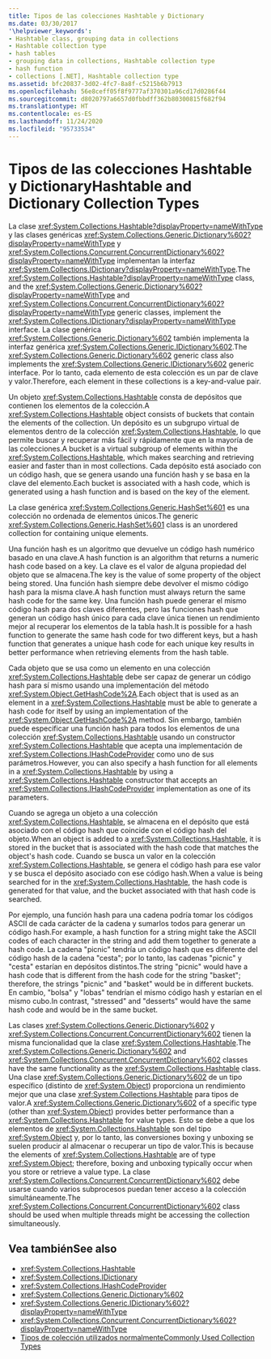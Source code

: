 ```yaml
---
title: Tipos de las colecciones Hashtable y Dictionary
ms.date: 03/30/2017
'\helpviewer_keywords':
- Hashtable class, grouping data in collections
- Hashtable collection type
- hash tables
- grouping data in collections, Hashtable collection type
- hash function
- collections [.NET], Hashtable collection type
ms.assetid: bfc20837-3d02-4fc7-8a8f-c5215b6b7913
ms.openlocfilehash: 56e8ceff05f8f9777af370301a96cd17d0286f44
ms.sourcegitcommit: d8020797a6657d0fbbdff362b80300815f682f94
ms.translationtype: HT
ms.contentlocale: es-ES
ms.lasthandoff: 11/24/2020
ms.locfileid: "95733534"
---
```

# <a name="hashtable-and-dictionary-collection-types"></a><span data-ttu-id="df00d-102">Tipos de las colecciones Hashtable y Dictionary</span><span class="sxs-lookup"><span data-stu-id="df00d-102">Hashtable and Dictionary Collection Types</span></span>

<span data-ttu-id="df00d-103">La clase <xref:System.Collections.Hashtable?displayProperty=nameWithType> y las clases genéricas <xref:System.Collections.Generic.Dictionary%602?displayProperty=nameWithType> y <xref:System.Collections.Concurrent.ConcurrentDictionary%602?displayProperty=nameWithType> implementan la interfaz <xref:System.Collections.IDictionary?displayProperty=nameWithType>.</span><span class="sxs-lookup"><span data-stu-id="df00d-103">The <xref:System.Collections.Hashtable?displayProperty=nameWithType> class, and the <xref:System.Collections.Generic.Dictionary%602?displayProperty=nameWithType> and <xref:System.Collections.Concurrent.ConcurrentDictionary%602?displayProperty=nameWithType> generic classes, implement the <xref:System.Collections.IDictionary?displayProperty=nameWithType> interface.</span></span> <span data-ttu-id="df00d-104">La clase genérica <xref:System.Collections.Generic.Dictionary%602> también implementa la interfaz genérica <xref:System.Collections.Generic.IDictionary%602>.</span><span class="sxs-lookup"><span data-stu-id="df00d-104">The <xref:System.Collections.Generic.Dictionary%602> generic class also implements the <xref:System.Collections.Generic.IDictionary%602> generic interface.</span></span> <span data-ttu-id="df00d-105">Por lo tanto, cada elemento de esta colección es un par de clave y valor.</span><span class="sxs-lookup"><span data-stu-id="df00d-105">Therefore, each element in these collections is a key-and-value pair.</span></span>  
  
 <span data-ttu-id="df00d-106">Un objeto <xref:System.Collections.Hashtable> consta de depósitos que contienen los elementos de la colección.</span><span class="sxs-lookup"><span data-stu-id="df00d-106">A <xref:System.Collections.Hashtable> object consists of buckets that contain the elements of the collection.</span></span> <span data-ttu-id="df00d-107">Un depósito es un subgrupo virtual de elementos dentro de la colección <xref:System.Collections.Hashtable>, lo que permite buscar y recuperar más fácil y rápidamente que en la mayoría de las colecciones.</span><span class="sxs-lookup"><span data-stu-id="df00d-107">A bucket is a virtual subgroup of elements within the <xref:System.Collections.Hashtable>, which makes searching and retrieving easier and faster than in most collections.</span></span> <span data-ttu-id="df00d-108">Cada depósito está asociado con un código hash, que se genera usando una función hash y se basa en la clave del elemento.</span><span class="sxs-lookup"><span data-stu-id="df00d-108">Each bucket is associated with a hash code, which is generated using a hash function and is based on the key of the element.</span></span>  
  
 <span data-ttu-id="df00d-109">La clase genérica <xref:System.Collections.Generic.HashSet%601> es una colección no ordenada de elementos únicos.</span><span class="sxs-lookup"><span data-stu-id="df00d-109">The generic <xref:System.Collections.Generic.HashSet%601> class is an unordered collection for containing unique elements.</span></span>  
  
 <span data-ttu-id="df00d-110">Una función hash es un algoritmo que devuelve un código hash numérico basado en una clave.</span><span class="sxs-lookup"><span data-stu-id="df00d-110">A hash function is an algorithm that returns a numeric hash code based on a key.</span></span> <span data-ttu-id="df00d-111">La clave es el valor de alguna propiedad del objeto que se almacena.</span><span class="sxs-lookup"><span data-stu-id="df00d-111">The key is the value of some property of the object being stored.</span></span> <span data-ttu-id="df00d-112">Una función hash siempre debe devolver el mismo código hash para la misma clave.</span><span class="sxs-lookup"><span data-stu-id="df00d-112">A hash function must always return the same hash code for the same key.</span></span> <span data-ttu-id="df00d-113">Una función hash puede generar el mismo código hash para dos claves diferentes, pero las funciones hash que generan un código hash único para cada clave única tienen un rendimiento mejor al recuperar los elementos de la tabla hash.</span><span class="sxs-lookup"><span data-stu-id="df00d-113">It is possible for a hash function to generate the same hash code for two different keys, but a hash function that generates a unique hash code for each unique key results in better performance when retrieving elements from the hash table.</span></span>  
  
 <span data-ttu-id="df00d-114">Cada objeto que se usa como un elemento en una colección <xref:System.Collections.Hashtable> debe ser capaz de generar un código hash para sí mismo usando una implementación del método <xref:System.Object.GetHashCode%2A>.</span><span class="sxs-lookup"><span data-stu-id="df00d-114">Each object that is used as an element in a <xref:System.Collections.Hashtable> must be able to generate a hash code for itself by using an implementation of the <xref:System.Object.GetHashCode%2A> method.</span></span> <span data-ttu-id="df00d-115">Sin embargo, también puede especificar una función hash para todos los elementos de una colección <xref:System.Collections.Hashtable> usando un constructor <xref:System.Collections.Hashtable> que acepta una implementación de <xref:System.Collections.IHashCodeProvider> como uno de sus parámetros.</span><span class="sxs-lookup"><span data-stu-id="df00d-115">However, you can also specify a hash function for all elements in a <xref:System.Collections.Hashtable> by using a <xref:System.Collections.Hashtable> constructor that accepts an <xref:System.Collections.IHashCodeProvider> implementation as one of its parameters.</span></span>  
  
 <span data-ttu-id="df00d-116">Cuando se agrega un objeto a una colección <xref:System.Collections.Hashtable>, se almacena en el depósito que está asociado con el código hash que coincide con el código hash del objeto.</span><span class="sxs-lookup"><span data-stu-id="df00d-116">When an object is added to a <xref:System.Collections.Hashtable>, it is stored in the bucket that is associated with the hash code that matches the object's hash code.</span></span> <span data-ttu-id="df00d-117">Cuando se busca un valor en la colección <xref:System.Collections.Hashtable>, se genera el código hash para ese valor y se busca el depósito asociado con ese código hash.</span><span class="sxs-lookup"><span data-stu-id="df00d-117">When a value is being searched for in the <xref:System.Collections.Hashtable>, the hash code is generated for that value, and the bucket associated with that hash code is searched.</span></span>  
  
 <span data-ttu-id="df00d-118">Por ejemplo, una función hash para una cadena podría tomar los códigos ASCII de cada carácter de la cadena y sumarlos todos para generar un código hash.</span><span class="sxs-lookup"><span data-stu-id="df00d-118">For example, a hash function for a string might take the ASCII codes of each character in the string and add them together to generate a hash code.</span></span> <span data-ttu-id="df00d-119">La cadena "picnic" tendría un código hash que es diferente del código hash de la cadena "cesta"; por lo tanto, las cadenas "picnic" y "cesta" estarían en depósitos distintos.</span><span class="sxs-lookup"><span data-stu-id="df00d-119">The string "picnic" would have a hash code that is different from the hash code for the string "basket"; therefore, the strings "picnic" and "basket" would be in different buckets.</span></span> <span data-ttu-id="df00d-120">En cambio, "bolsa" y "lobas" tendrían el mismo código hash y estarían en el mismo cubo.</span><span class="sxs-lookup"><span data-stu-id="df00d-120">In contrast, "stressed" and "desserts" would have the same hash code and would be in the same bucket.</span></span>  
  
 <span data-ttu-id="df00d-121">Las clases <xref:System.Collections.Generic.Dictionary%602> y <xref:System.Collections.Concurrent.ConcurrentDictionary%602> tienen la misma funcionalidad que la clase <xref:System.Collections.Hashtable>.</span><span class="sxs-lookup"><span data-stu-id="df00d-121">The <xref:System.Collections.Generic.Dictionary%602> and <xref:System.Collections.Concurrent.ConcurrentDictionary%602> classes have the same functionality as the <xref:System.Collections.Hashtable> class.</span></span> <span data-ttu-id="df00d-122">Una clase <xref:System.Collections.Generic.Dictionary%602> de un tipo específico (distinto de <xref:System.Object>) proporciona un rendimiento mejor que una clase <xref:System.Collections.Hashtable> para tipos de valor.</span><span class="sxs-lookup"><span data-stu-id="df00d-122">A <xref:System.Collections.Generic.Dictionary%602> of a specific type (other than <xref:System.Object>) provides better performance than a <xref:System.Collections.Hashtable> for value types.</span></span> <span data-ttu-id="df00d-123">Esto se debe a que los elementos de <xref:System.Collections.Hashtable> son del tipo <xref:System.Object> y, por lo tanto, las conversiones boxing y unboxing se suelen producir al almacenar o recuperar un tipo de valor.</span><span class="sxs-lookup"><span data-stu-id="df00d-123">This is because the elements of <xref:System.Collections.Hashtable> are of type <xref:System.Object>; therefore, boxing and unboxing typically occur when you store or retrieve a value type.</span></span> <span data-ttu-id="df00d-124">La clase <xref:System.Collections.Concurrent.ConcurrentDictionary%602> debe usarse cuando varios subprocesos puedan tener acceso a la colección simultáneamente.</span><span class="sxs-lookup"><span data-stu-id="df00d-124">The <xref:System.Collections.Concurrent.ConcurrentDictionary%602> class should be used when multiple threads might be accessing the collection simultaneously.</span></span>  
  
## <a name="see-also"></a><span data-ttu-id="df00d-125">Vea también</span><span class="sxs-lookup"><span data-stu-id="df00d-125">See also</span></span>

- <xref:System.Collections.Hashtable>
- <xref:System.Collections.IDictionary>
- <xref:System.Collections.IHashCodeProvider>
- <xref:System.Collections.Generic.Dictionary%602>
- <xref:System.Collections.Generic.IDictionary%602?displayProperty=nameWithType>
- <xref:System.Collections.Concurrent.ConcurrentDictionary%602?displayProperty=nameWithType>
- [<span data-ttu-id="df00d-126">Tipos de colección utilizados normalmente</span><span class="sxs-lookup"><span data-stu-id="df00d-126">Commonly Used Collection Types</span></span>](commonly-used-collection-types.md)
